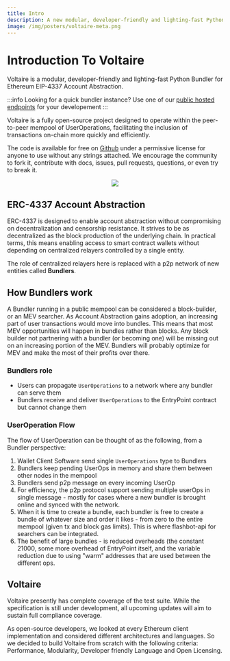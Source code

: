 ```yaml
---
title: Intro
description: A new modular, developer-friendly and lighting-fast Python Bundler for Ethereum EIP-4337 Account Abstraction
image: /img/posters/voltaire-meta.png
---
```


# Introduction To Voltaire

Voltaire is a modular, developer-friendly and lighting-fast Python Bundler for Ethereum EIP-4337 Account Abstraction. 

:::info
Looking for a quick bundler instance? Use one of our [public hosted endpoints](./3-rpc-endpoints.mdx) for your developement
:::

Voltaire is a fully open-source project designed to operate within the peer-to-peer mempool of UserOperations, facilitating the inclusion of transactions on-chain more quickly and efficiently.

The code is available for free on [Github](https://github.com/candidelabs/voltaire) under a permissive license for anyone to use without any strings attached. We encourage the community to fork it, contribute with docs, issues, pull requests, questions, or even try to break it.
<p align="center">
  <img src="/img/erc4337-bundler.png" />
</p>

## ERC-4337 Account Abstraction

ERC-4337 is designed to enable account abstraction without compromising on decentralization and censorship resistance. It strives to be as decentralized as the block production of the underlying chain. In practical terms, this means enabling access to smart contract wallets without depending on centralized relayers controlled by a single entity. 

The role of centralized relayers here is replaced with a p2p network of new entities called **Bundlers**.

## How Bundlers work

A Bundler running in a public mempool can be considered a block-builder, or an MEV searcher. As Account Abstraction gains adoption, an increasing part of user transactions would move into bundles. This means that most MEV opportunities will happen in bundles rather than blocks. Any block builder not partnering with a bundler (or becoming one) will be missing out on an increasing portion of the MEV. Bundlers will probably optimize for MEV and make the most of their profits over there.

### Bundlers role

- Users can propagate `UserOperations` to a network where any bundler can serve them
- Bundlers receive and deliver `UserOperations` to the EntryPoint contract but cannot change them

### UserOperation Flow

The flow of UserOperation can be thought of as the following, from a Bundler perspective:

1. Wallet Client Software send single `UserOperations` type to Bundlers
2. Bundlers keep pending UserOps in memory and share them between other nodes in the mempool
3. Bundlers send p2p message on every incoming UserOp
4. For efficiency, the p2p protocol support sending multiple userOps in single message - mostly for cases where a new bundler is brought online and synced with the network.
5. When it is time to create a bundle, each bundler is free to create a bundle of whatever size and order it likes - from zero to the entire mempool (given tx and block gas limits). This is where flashbot-api for searchers can be integrated.
6. The benefit of large bundles - is reduced overheads (the constant 21000, some more overhead of EntryPoint itself, and the variable reduction due to using "warm" addresses that are used between the different ops.

## Voltaire 

Voltaire presently has complete coverage of the test suite. While the specification is still under development, all upcoming updates will aim to sustain full compliance coverage.

As open-source developers, we looked at every Ethereum client implementation and considered different architectures and languages. So we decided to build Voltaire from scratch with the following criteria: Performance, Modularity, Developer friendly Language and Open Licensing.
